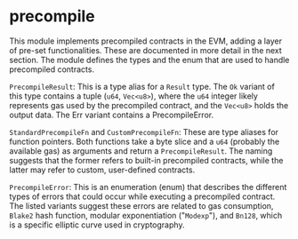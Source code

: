 # precompile

This module implements precompiled contracts in the EVM, adding a layer of pre-set functionalities. These are documented in more detail in the next section. The module defines the types and the enum that are used to handle precompiled contracts.

`PrecompileResult`: This is a type alias for a `Result` type. The `Ok` variant of this type contains a tuple (`u64`, `Vec<u8>`), where the `u64` integer likely represents gas used by the precompiled contract, and the `Vec<u8>` holds the output data. The Err variant contains a PrecompileError.

`StandardPrecompileFn` and `CustomPrecompileFn`: These are type aliases for function pointers. Both functions take a byte slice and a `u64` (probably the available gas) as arguments and return a `PrecompileResult`. The naming suggests that the former refers to built-in precompiled contracts, while the latter may refer to custom, user-defined contracts.

`PrecompileError`: This is an enumeration (enum) that describes the different types of errors that could occur while executing a precompiled contract. The listed variants suggest these errors are related to gas consumption, `Blake2` hash function, modular exponentiation ("`Modexp`"), and `Bn128`, which is a specific elliptic curve used in cryptography.
